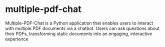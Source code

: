# multiple-pdf-chat
Multiple-PDF-Chat is a Python application that enables users to interact with multiple PDF documents via a chatbot. Users can ask questions about their PDFs, transforming static documents into an engaging, interactive experience
